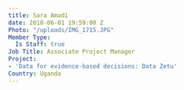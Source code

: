 ```yaml
---
title: Sara Amadi
date: 2018-06-01 19:59:00 Z
Photo: "/uploads/IMG_1715.JPG"
Member Type:
  Is Staff: true
Job Title: Associate Project Manager
Project:
- 'Data for evidence-based decisions: Data Zetu'
Country: Uganda
---
```


